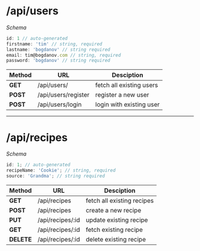 # /api/users

_Schema_

```javascript
id: 1 // auto-generated
firstname: 'tim' // string, required
lastname: 'bogdanov' // string required
email: tim@bogdanov.com // string, required
password: 'bogdanov' // string required
```

| Method   | URL                 | Desciption               |
| -------- | ------------------- | ------------------------ |
| **GET**  | /api/users/         | fetch all existing users |
| **POST** | /api/users/register | register a new user      |
| **POST** | /api/users/login    | login with existing user |

---

# /api/recipes

_Schema_

```javascript
id: 1; // auto-generated
recipeName: 'Cookie'; // string, required
source: 'Grandma'; // string required
```

| Method     | URL              | Desciption                 |
| ---------- | ---------------- | -------------------------- |
| **GET**    | /api/recipes     | fetch all existing recipes |
| **POST**   | /api/recipes     | create a new recipe        |
| **PUT**    | /api/recipes/:id | update existing recipe     |
| **GET**    | /api/recipes/:id | fetch existing recipe      |
| **DELETE** | /api/recipes/:id | delete existing recipe     |
